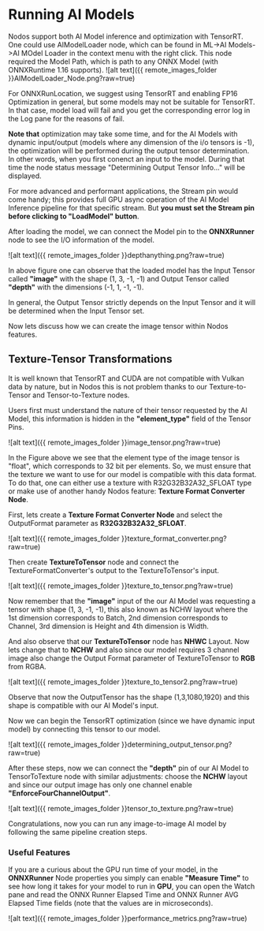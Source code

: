 # **Running AI Models**
Nodos support both AI Model inference and optimization with TensorRT. 
One could use AIModelLoader node, which can be found in ML->AI Models->AI MOdel Loader in the context menu with the right click.
This node required the Model Path, which is path to any ONNX Model (with ONNXRuntime 1.16 supports). 
![alt text]({{ remote_images_folder }}AIModelLoader_Node.png?raw=true)

For ONNXRunLocation, we suggest using TensorRT and enabling FP16 Optimization in general, but some models may not be suitable for TensorRT. In that case, model load will fail and you get the corresponding error log in the Log pane for the reasons of fail.

**Note that** optimization may take some time, and for the AI Models with dynamic input/output (models where any dimension of the i/o tensors is -1), the optimization will be performed during the output tensor determination. In other words, when you first conenct an input to the model. During that time the node status message "Determining Output Tensor Info..." will be displayed.

For more advanced and performant applications, the Stream pin would come handy; this provides full GPU async operation of the AI Model Inference pipeline for that specific stream. But **you must set the Stream pin before clicking to "LoadModel" button**.

After loading the model, we can connect the Model pin to the **ONNXRunner** node to see the I/O information of the model.

![alt text]({{ remote_images_folder }}depthanything.png?raw=true)

In above figure one can observe that the loaded model has the Input Tensor called **"image"** with the shape (1, 3, -1, -1) and Output Tensor called **"depth"** with the dimensions (-1, 1, -1, -1).

In general, the Output Tensor strictly depends on the Input Tensor and it will be determined when the Input Tensor set.

Now lets discuss how we can create the image tensor within Nodos features.


## **Texture-Tensor Transformations**
It is well known that TensorRT and CUDA are not compatible with Vulkan data by nature, but in Nodos this is not problem thanks to our Texture-to-Tensor and Tensor-to-Texture nodes.

Users first must understand the nature of their tensor requested by the AI Model, this information is hidden in the **"element_type"** field of the Tensor Pins.

![alt text]({{ remote_images_folder }}image_tensor.png?raw=true)

In the Figure above we see that the element type of the image tensor is "float", which corresponds to 32 bit per elements. So, we must ensure that the texture we want to use for our model is compatible with this data format.
To do that, one can either use a texture with R32G32B32A32_SFLOAT type or make use of another handy Nodos feature: **Texture Format Converter Node**.

First, lets create a **Texture Format Converter Node** and select the OutputFormat parameter as **R32G32B32A32_SFLOAT**.

![alt text]({{ remote_images_folder }}texture_format_converter.png?raw=true)


Then create **TextureToTensor** node and connect the TextureFormatConverter's output to the TextureToTensor's input.

![alt text]({{ remote_images_folder }}texture_to_tensor.png?raw=true)

Now remember that the **"image"** input of the our AI Model was requesting a tensor with shape (1, 3, -1, -1), this also known as NCHW layout where the 1st dimension corresponds to Batch, 2nd dimension corresponds to Channel, 3rd dimension is Height and 4th dimension is Width.

And also observe that our **TextureToTensor** node has **NHWC** Layout. Now lets change that to **NCHW** and also since our model requires 3 channel image also change the Output Format parameter of TextureToTensor to **RGB** from RGBA.

![alt text]({{ remote_images_folder }}texture_to_tensor2.png?raw=true)

Observe that now the OutputTensor has the shape (1,3,1080,1920) and this shape is compatible with our AI Model's input.

Now we can begin the TensorRT optimization (since we have dynamic input model) by connecting this tensor to our model.

![alt text]({{ remote_images_folder }}determining_output_tensor.png?raw=true)


After these steps, now we can connect the **"depth"** pin of our AI Model to TensorToTexture node with similar adjustments: choose the **NCHW** layout and since our output image has only one channel enable **"EnforceFourChannelOutput"**.

![alt text]({{ remote_images_folder }}tensor_to_texture.png?raw=true)

Congratulations, now you can run any image-to-image AI model by following the same pipeline creation steps.

### **Useful Features**
If you are a curious about the GPU run time of your model, in the **ONNXRunner** Node properties you simply can enable **"Measure Time"** to see how long it takes for your model to run in **GPU**, you can open the Watch pane and read the ONNX Runner Elapsed Time and ONNX Runner AVG Elapsed Time fields (note that the values are in microseconds).

![alt text]({{ remote_images_folder }}performance_metrics.png?raw=true)



